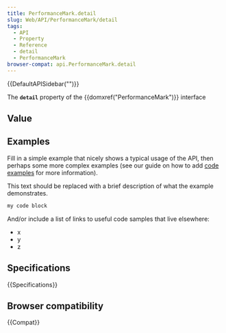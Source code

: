 ```yaml
---
title: PerformanceMark.detail
slug: Web/API/PerformanceMark/detail
tags:
  - API
  - Property
  - Reference
  - detail
  - PerformanceMark
browser-compat: api.PerformanceMark.detail
---
```

{{DefaultAPISidebar("")}}

The **`detail`** property of the {{domxref("PerformanceMark")}} interface 

## Value



## Examples

Fill in a simple example that nicely shows a typical usage of the API, then perhaps some more complex examples (see our guide on how to add [code examples](/en-US/docs/MDN/Contribute/Structures/Code_examples) for more information).

This text should be replaced with a brief description of what the example demonstrates.

```js
my code block
```

And/or include a list of links to useful code samples that live elsewhere:

*   x
*   y
*   z

## Specifications

{{Specifications}}

## Browser compatibility

{{Compat}}


